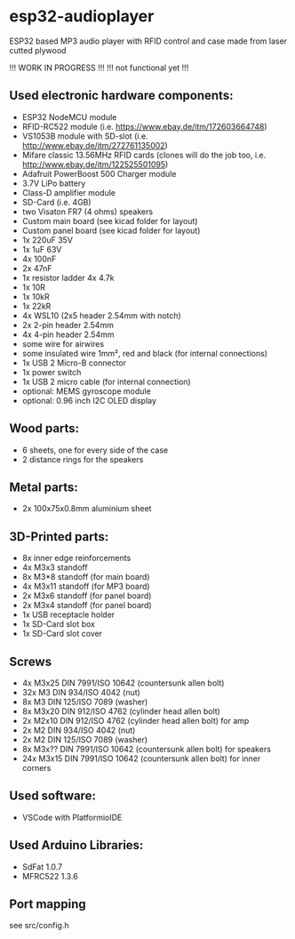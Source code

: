 # esp32-audioplayer
ESP32 based MP3 audio player with RFID control and case made from laser cutted plywood

!!! WORK IN PROGRESS !!!
!!! not functional yet !!!

## Used electronic hardware components:
* ESP32 NodeMCU module
* RFID-RC522 module (i.e. https://www.ebay.de/itm/172603664748)
* VS1053B module with SD-slot (i.e. http://www.ebay.de/itm/272761135002)
* Mifare classic 13.56MHz RFID cards (clones will do the job too, i.e. http://www.ebay.de/itm/122525501095)
* Adafruit PowerBoost 500 Charger module
* 3.7V LiPo battery 
* Class-D amplifier module
* SD-Card (i.e. 4GB)
* two Visaton FR7 (4 ohms) speakers
* Custom main board (see kicad folder for layout)
* Custom panel board (see kicad folder for layout)
* 1x 220uF 35V
* 1x 1uF 63V
* 4x 100nF 
* 2x 47nF
* 1x resistor ladder 4x 4.7k
* 1x 10R 
* 1x 10kR
* 1x 22kR
* 4x WSL10 (2x5 header 2.54mm with notch)
* 2x 2-pin header 2.54mm
* 4x 4-pin header 2.54mm
* some wire for airwires
* some insulated wire 1mm², red and black (for internal connections)
* 1x USB 2 Micro-B connector
* 1x power switch
* 1x USB 2 micro cable (for internal connection)
* optional: MEMS gyroscope module
* optional: 0.96 inch I2C OLED display

## Wood parts:
* 6 sheets, one for every side of the case
* 2 distance rings for the speakers

## Metal parts:
* 2x 100x75x0.8mm aluminium sheet

## 3D-Printed parts:
* 8x inner edge reinforcements
* 4x M3x3 standoff
* 8x M3*8 standoff (for main board)
* 4x M3x11 standoff (for MP3 board)
* 2x M3x6 standoff (for panel board)
* 2x M3x4 standoff (for panel board)
* 1x USB receptacle holder
* 1x SD-Card slot box
* 1x SD-Card slot cover

## Screws
* 4x M3x25 DIN 7991/ISO 10642 (countersunk allen bolt)
* 32x M3 DIN 934/ISO 4042 (nut)
* 8x M3 DIN 125/ISO 7089 (washer)
* 8x M3x20 DIN 912/ISO 4762 (cylinder head allen bolt)
* 2x M2x10 DIN 912/ISO 4762 (cylinder head allen bolt) for amp
* 2x M2 DIN 934/ISO 4042 (nut)
* 2x M2 DIN 125/ISO 7089 (washer)
* 8x M3x?? DIN 7991/ISO 10642 (countersunk allen bolt) for speakers
* 24x M3x15 DIN 7991/ISO 10642 (countersunk allen bolt) for inner corners

## Used software:
* VSCode with PlatformioIDE

## Used Arduino Libraries:
* SdFat 1.0.7
* MFRC522 1.3.6

## Port mapping
see src/config.h

